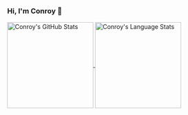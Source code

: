 ### Hi, I'm Conroy 👋

<a href="https://github.com/anuraghazra/github-readme-stats">
  <img height="200" align="center" src="https://github-readme-stats-conroywhitney.vercel.app/api?username=conroywhitney&show_icons=true&theme=midnight-purple&show=reviews,prs_merged&hide=stars,prs,issues&rank_icon=github&include_all_commits=true&custom_title=GitHub%20Stats&hide_border=true" alt="Conroy's GitHub Stats" />
</a>
<a href="https://github.com/anuraghazra/github-readme-stats">
  <img height="200" align="center" src="https://github-readme-stats-conroywhitney.vercel.app/api/top-langs/?username=conroywhitney&exclude_repo=cheechako-wordpress&hide=liquid,html,css,java,php,vue,visual%20basic,apacheconf,objective-c,shell,ejs,plpgsql&layout=compact&langs_count=4&theme=midnight-purple&card_width=549&hide_border=true" alt="Conroy's Language Stats" />
</a>

<!--
**conroywhitney/conroywhitney** is a ✨ _special_ ✨ repository because its `README.md` (this file) appears on your GitHub profile.

Here are some ideas to get you started:

- 🔭 I’m currently working on ...
- 🌱 I’m currently learning ...
- 👯 I’m looking to collaborate on ...
- 🤔 I’m looking for help with ...
- 💬 Ask me about ...
- 📫 How to reach me: ...
- 😄 Pronouns: ...
- ⚡ Fun fact: ...
-->
